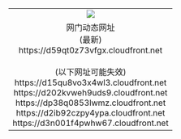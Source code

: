 ﻿<table>
  <tr></tr>
  <tr><td colspan=2 align=center><img src="https://d59qt0z73vfgx.cloudfront.net/Up/oGate.jpg" /></td></tr>
  <tr><td colspan=2 align=center>网门动态网址<br/>(最新)
<br>https://d59qt0z73vfgx.cloudfront.net
<br/><br/>(以下网址可能失效)
<br>https://d15qu8vo3x4wl3.cloudfront.net
<br>https://d202kvweh9uds9.cloudfront.net
<br>https://dp38q0853lwmz.cloudfront.net
<br>https://d2ib92czpy4ypa.cloudfront.net
<br>https://d3n001f4pwhw67.cloudfront.net
    </td>
  </tr>
</table>

